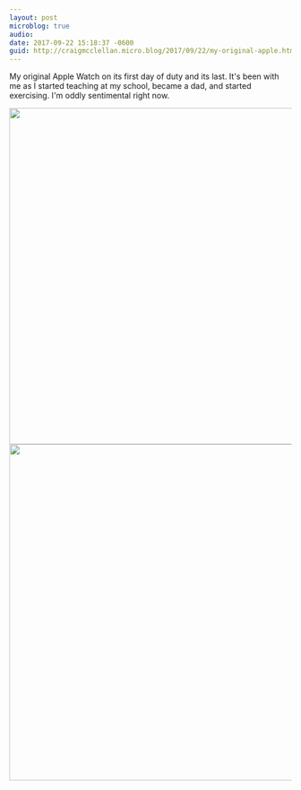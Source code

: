 ```yaml
---
layout: post
microblog: true
audio: 
date: 2017-09-22 15:18:37 -0600
guid: http://craigmcclellan.micro.blog/2017/09/22/my-original-apple.html
---
```

My original Apple Watch on its first day of duty and its last. It's been with me as I started teaching at my school, became a dad, and started exercising. I'm oddly sentimental right now.

<img src="http://craigmcclellan.com/uploads/2017/12104f24f1.jpg" width="599" height="600" /><img src="http://craigmcclellan.com/uploads/2017/b77d79249e.jpg" width="599" height="600" />
